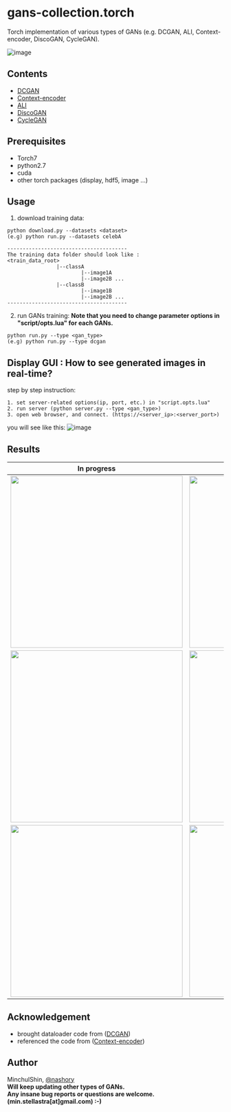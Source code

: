 # gans-collection.torch
Torch implementation of various types of GANs (e.g. DCGAN, ALI, Context-encoder, DiscoGAN, CycleGAN).

![image](https://camo.githubusercontent.com/45e147fc9dfcf6a8e5df2c9b985078258b9974e3/68747470733a2f2f63646e2d696d616765732d312e6d656469756d2e636f6d2f6d61782f313030302f312a33394e6e6e695f6e685044614c7539416e544c6f57772e706e67)


## Contents
+ [DCGAN](https://arxiv.org/abs/1511.06434)
+ [Context-encoder](http://www.cv-foundation.org/openaccess/content_cvpr_2016/html/Pathak_Context_Encoders_Feature_CVPR_2016_paper.html)
+ [ALI](https://arxiv.org/abs/1606.00704)
+ [DiscoGAN](https://arxiv.org/pdf/1703.05192.pdf)
+ [CycleGAN](https://arxiv.org/abs/1703.10593)


## Prerequisites
+ Torch7
+ python2.7
+ cuda
+ other torch packages (display, hdf5, image ...)

## Usage
1. download training data:
~~~ 
python download.py --datasets <dataset>
(e.g) python run.py --datasets celebA

---------------------------------------
The training data folder should look like : 
<train_data_root>
                |--classA
                        |--image1A
                        |--image2B ...
                |--classB
                        |--image1B
                        |--image2B ...
---------------------------------------
~~~

2. run GANs training:
__Note that you need to change parameter options in "script/opts.lua" for each GANs.__
~~~ 
python run.py --type <gan_type>
(e.g) python run.py --type dcgan
~~~

## Display GUI : How to see generated images in real-time?
step by step instruction:
~~~
1. set server-related options(ip, port, etc.) in "script.opts.lua"
2. run server (python server.py --type <gan_type>)
3. open web browser, and connect. (https://<server_ip>:<server_port>)
~~~

you will see like this:
![image](https://puu.sh/xyy5y/a12f6e9aa0.png)




## Results
|In progress|Final|
|---|---|
|<img src="https://github.com/nashory/gif/blob/master/_gans/dcgan.gif" width="400" height="400">|<img src="https://puu.sh/xDkqw/634f93b72f.jpg" width="400" height="400">|
|<img src="https://github.com/nashory/gif/blob/master/_gans/discogan_celeba.gif" width="400" height="400">|<img src="https://puu.sh/xE2eB/2a8a5e48a7.jpg" width="400" height="400">|
|<img src="https://github.com/nashory/gif/blob/master/_gans/discogan_ferg.gif" width="400" height="400">|<img src="https://puu.sh/xE2dV/08a9b14d20.jpg" width="400" height="400">|


## Acknowledgement
+ brought dataloader code from ([DCGAN](https://github.com/soumith/dcgan.torch))  
+ referenced the code from ([Context-encoder](https://github.com/pathak22/context-encoder))  



## Author
MinchulShin, [@nashory](https://github.com/nashory)  
__Will keep updating other types of GANs.__  
__Any insane bug reports or questions are welcome. (min.stellastra[at]gmail.com)  :-)__




